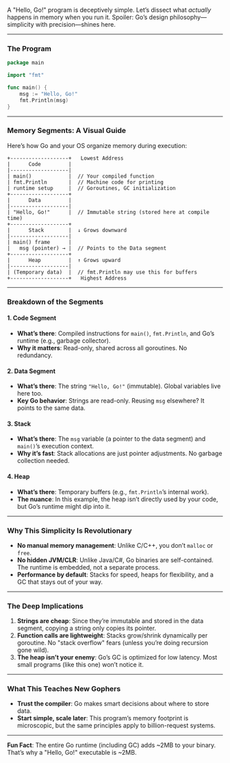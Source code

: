 A "Hello, Go!" program is deceptively simple. Let’s dissect what *actually* happens in memory when you run it. Spoiler: Go’s design philosophy—simplicity with precision—shines here.  

---

### **The Program**  
```go  
package main  

import "fmt"  

func main() {  
    msg := "Hello, Go!"  
    fmt.Println(msg)  
}  
```  

---

### **Memory Segments: A Visual Guide**  
Here’s how Go and your OS organize memory during execution:  

```  
+-------------------+   Lowest Address  
|      Code         |  
|-------------------|  
| main()            |  // Your compiled function  
| fmt.Println       |  // Machine code for printing  
| runtime setup     |  // Goroutines, GC initialization  
+-------------------+  
|      Data         |  
|-------------------|  
| "Hello, Go!"      |  // Immutable string (stored here at compile time)  
+-------------------+  
|      Stack        |  ↓ Grows downward  
|-------------------|  
| main() frame      |  
|   msg (pointer) → |  // Points to the Data segment  
+-------------------+  
|      Heap         |  ↑ Grows upward  
|-------------------|  
| (Temporary data)  |  // fmt.Println may use this for buffers  
+-------------------+   Highest Address  
```  

---

### **Breakdown of the Segments**  
#### 1. **Code Segment**  
- **What’s there**: Compiled instructions for `main()`, `fmt.Println`, and Go’s runtime (e.g., garbage collector).  
- **Why it matters**: Read-only, shared across all goroutines. No redundancy.  

#### 2. **Data Segment**  
- **What’s there**: The string `"Hello, Go!"` (immutable). Global variables live here too.  
- **Key Go behavior**: Strings are read-only. Reusing `msg` elsewhere? It points to the same data.  

#### 3. **Stack**  
- **What’s there**: The `msg` variable (a pointer to the data segment) and `main()`’s execution context.  
- **Why it’s fast**: Stack allocations are just pointer adjustments. No garbage collection needed.  

#### 4. **Heap**  
- **What’s there**: Temporary buffers (e.g., `fmt.Println`’s internal work).  
- **The nuance**: In this example, the heap isn’t directly used by your code, but Go’s runtime might dip into it.  

---

### **Why This Simplicity Is Revolutionary**  
- **No manual memory management**: Unlike C/C++, you don’t `malloc` or `free`.  
- **No hidden JVM/CLR**: Unlike Java/C#, Go binaries are self-contained. The runtime is embedded, not a separate process.  
- **Performance by default**: Stacks for speed, heaps for flexibility, and a GC that stays out of your way.  

---

### **The Deep Implications**  
1. **Strings are cheap**: Since they’re immutable and stored in the data segment, copying a string only copies its pointer.  
2. **Function calls are lightweight**: Stacks grow/shrink dynamically per goroutine. No "stack overflow" fears (unless you’re doing recursion gone wild).  
3. **The heap isn’t your enemy**: Go’s GC is optimized for low latency. Most small programs (like this one) won’t notice it.  

---

### **What This Teaches New Gophers**  
- **Trust the compiler**: Go makes smart decisions about where to store data.  
- **Start simple, scale later**: This program’s memory footprint is microscopic, but the same principles apply to billion-request systems.  

---

**Fun Fact**: The entire Go runtime (including GC) adds ~2MB to your binary. That’s why a "Hello, Go!" executable is ~2MB.
